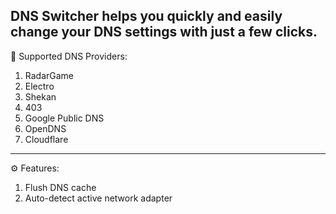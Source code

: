 DNS Switcher helps you quickly and easily change your DNS settings with just a few clicks.
---
🔧 Supported DNS Providers:
1. RadarGame
2. Electro
3. Shekan
4. 403
5. Google Public DNS
6. OpenDNS
7. Cloudflare
---
⚙️ Features:
1. Flush DNS cache
2. Auto-detect active network adapter

